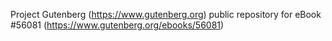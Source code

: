 Project Gutenberg (https://www.gutenberg.org) public repository for
eBook #56081 (https://www.gutenberg.org/ebooks/56081)
